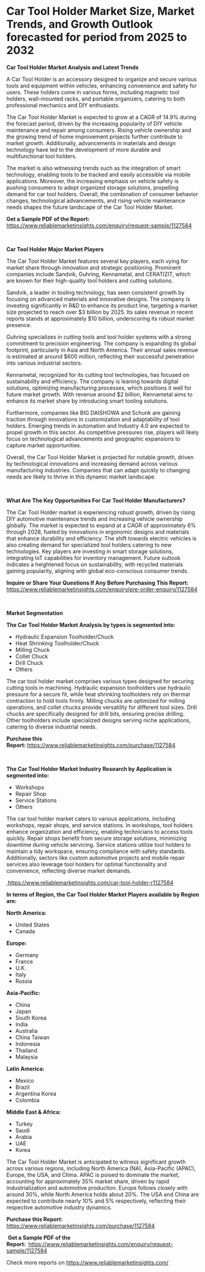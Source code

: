 <p><h1>Car Tool Holder Market Size, Market Trends, and Growth Outlook forecasted for period from 2025 to 2032</h1></p><p><strong>Car Tool Holder Market Analysis and Latest Trends</strong></p>
<p><p>A Car Tool Holder is an accessory designed to organize and secure various tools and equipment within vehicles, enhancing convenience and safety for users. These holders come in various forms, including magnetic tool holders, wall-mounted racks, and portable organizers, catering to both professional mechanics and DIY enthusiasts. </p><p>The Car Tool Holder Market is expected to grow at a CAGR of 14.9% during the forecast period, driven by the increasing popularity of DIY vehicle maintenance and repair among consumers. Rising vehicle ownership and the growing trend of home improvement projects further contribute to market growth. Additionally, advancements in materials and design technology have led to the development of more durable and multifunctional tool holders. </p><p>The market is also witnessing trends such as the integration of smart technology, enabling tools to be tracked and easily accessible via mobile applications. Moreover, the increasing emphasis on vehicle safety is pushing consumers to adopt organized storage solutions, propelling demand for car tool holders. Overall, the combination of consumer behavior changes, technological advancements, and rising vehicle maintenance needs shapes the future landscape of the Car Tool Holder Market.</p></p>
<p><strong>Get a Sample PDF of the Report:&nbsp;</strong> <a href="https://www.reliablemarketinsights.com/enquiry/request-sample/1127584?utm_campaign=3164&utm_medium=2&utm_source=Github&utm_content=ia&utm_term=06032025&utm_id=car-tool-holder">https://www.reliablemarketinsights.com/enquiry/request-sample/1127584</a></p>
<p>&nbsp;</p>
<p><strong>Car Tool Holder Major Market Players</strong></p>
<p><p>The Car Tool Holder Market features several key players, each vying for market share through innovation and strategic positioning. Prominent companies include Sandvik, Guhring, Kennametal, and CERATIZIT, which are known for their high-quality tool holders and cutting solutions.</p><p>Sandvik, a leader in tooling technology, has seen consistent growth by focusing on advanced materials and innovative designs. The company is investing significantly in R&D to enhance its product line, targeting a market size projected to reach over $3 billion by 2025. Its sales revenue in recent reports stands at approximately $10 billion, underscoring its robust market presence.</p><p>Guhring specializes in cutting tools and tool holder systems with a strong commitment to precision engineering. The company is expanding its global footprint, particularly in Asia and North America. Their annual sales revenue is estimated at around $600 million, reflecting their successful penetration into various industrial sectors.</p><p>Kennametal, recognized for its cutting tool technologies, has focused on sustainability and efficiency. The company is leaning towards digital solutions, optimizing manufacturing processes, which positions it well for future market growth. With revenue around $2 billion, Kennametal aims to enhance its market share by introducing smart tooling solutions.</p><p>Furthermore, companies like BIG DAISHOWA and Schunk are gaining traction through innovations in customization and adaptability of tool holders. Emerging trends in automation and Industry 4.0 are expected to propel growth in this sector. As competitive pressures rise, players will likely focus on technological advancements and geographic expansions to capture market opportunities.</p><p>Overall, the Car Tool Holder Market is projected for notable growth, driven by technological innovations and increasing demand across various manufacturing industries. Companies that can adapt quickly to changing needs are likely to thrive in this dynamic market landscape.</p></p>
<p>&nbsp;</p>
<p><strong>What Are The Key Opportunities For Car Tool Holder Manufacturers?</strong></p>
<p><p>The Car Tool Holder market is experiencing robust growth, driven by rising DIY automotive maintenance trends and increasing vehicle ownership globally. The market is expected to expand at a CAGR of approximately 6% through 2028, fueled by innovations in ergonomic designs and materials that enhance durability and efficiency. The shift towards electric vehicles is also creating demand for specialized tool holders catering to new technologies. Key players are investing in smart storage solutions, integrating IoT capabilities for inventory management. Future outlook indicates a heightened focus on sustainability, with recycled materials gaining popularity, aligning with global eco-conscious consumer trends.</p></p>
<p><strong>Inquire or Share Your Questions If Any Before Purchasing This Report:</strong> <a href="https://www.reliablemarketinsights.com/enquiry/pre-order-enquiry/1127584?utm_campaign=3164&utm_medium=2&utm_source=Github&utm_content=ia&utm_term=06032025&utm_id=car-tool-holder">https://www.reliablemarketinsights.com/enquiry/pre-order-enquiry/1127584</a></p>
<p>&nbsp;</p>
<p><strong>Market Segmentation</strong></p>
<p><strong>The Car Tool Holder Market Analysis by types is segmented into:</strong></p>
<p><ul><li>Hydraulic Expansion Toolholder/Chuck</li><li>Heat Shrinking Toolholder/Chuck</li><li>Milling Chuck</li><li>Collet Chuck</li><li>Drill Chuck</li><li>Others</li></ul></p>
<p><p>The car tool holder market comprises various types designed for securing cutting tools in machining. Hydraulic expansion toolholders use hydraulic pressure for a secure fit, while heat shrinking toolholders rely on thermal contraction to hold tools firmly. Milling chucks are optimized for milling operations, and collet chucks provide versatility for different tool sizes. Drill chucks are specifically designed for drill bits, ensuring precise drilling. Other toolholders include specialized designs serving niche applications, catering to diverse industrial needs.</p></p>
<p><strong>Purchase this Report:&nbsp;</strong><a href="https://www.reliablemarketinsights.com/purchase/1127584?utm_campaign=3164&utm_medium=2&utm_source=Github&utm_content=ia&utm_term=06032025&utm_id=car-tool-holder">https://www.reliablemarketinsights.com/purchase/1127584</a></p>
<p>&nbsp;</p>
<p><strong>The Car Tool Holder Market Industry Research by Application is segmented into:</strong></p>
<p><ul><li>Workshops</li><li>Repair Shop</li><li>Service Stations</li><li>Others</li></ul></p>
<p><p>The car tool holder market caters to various applications, including workshops, repair shops, and service stations. In workshops, tool holders enhance organization and efficiency, enabling technicians to access tools quickly. Repair shops benefit from secure storage solutions, minimizing downtime during vehicle servicing. Service stations utilize tool holders to maintain a tidy workspace, ensuring compliance with safety standards. Additionally, sectors like custom automotive projects and mobile repair services also leverage tool holders for optimal functionality and convenience, reflecting diverse market demands.</p></p>
<p><a href="https://www.reliablemarketinsights.com/car-tool-holder-r1127584?utm_campaign=3164&utm_medium=2&utm_source=Github&utm_content=ia&utm_term=06032025&utm_id=car-tool-holder">&nbsp;https://www.reliablemarketinsights.com/car-tool-holder-r1127584</a></p>
<p><strong>In terms of Region, the Car Tool Holder Market Players available by Region are:</strong></p>
<p>
    <p> <strong> North America: </strong>
        <ul>
            <li>United States</li>
            <li>Canada</li>
        </ul>
        </p> 
    <p> <strong> Europe: </strong>
        <ul>
            <li>Germany</li>
            <li>France</li>
            <li>U.K.</li>
            <li>Italy</li>
            <li>Russia</li>
        </ul>
        </p> 
    <p> <strong> Asia-Pacific: </strong>
        <ul>
            <li>China</li>
            <li>Japan</li>
            <li>South Korea</li>
            <li>India</li>
            <li>Australia</li>
            <li>China Taiwan</li>
            <li>Indonesia</li>
            <li>Thailand</li>
            <li>Malaysia</li>
        </ul>
        </p> 
    <p> <strong> Latin America: </strong>
        <ul>
            <li>Mexico</li>
            <li>Brazil</li>
            <li>Argentina Korea</li>
            <li>Colombia</li>
        </ul>
        </p> 
    <p> <strong> Middle East & Africa: </strong>
        <ul>
            <li>Turkey</li>
            <li>Saudi</li>
            <li>Arabia</li>
            <li>UAE</li>
            <li>Korea</li>
        </ul>
    </p>
    </p>
<p><p>The Car Tool Holder Market is anticipated to witness significant growth across various regions, including North America (NA), Asia-Pacific (APAC), Europe, the USA, and China. APAC is poised to dominate the market, accounting for approximately 35% market share, driven by rapid industrialization and automotive production. Europe follows closely with around 30%, while North America holds about 20%. The USA and China are expected to contribute nearly 10% and 5% respectively, reflecting their respective automotive industry dynamics.</p></p>
<p><strong>Purchase this Report: </strong><a href="https://www.reliablemarketinsights.com/purchase/1127584?utm_campaign=3164&utm_medium=2&utm_source=Github&utm_content=ia&utm_term=06032025&utm_id=car-tool-holder">https://www.reliablemarketinsights.com/purchase/1127584</a></p>
<p>&nbsp;<strong>Get a Sample PDF of the Report:&nbsp;&nbsp;</strong><a href="https://www.reliablemarketinsights.com/enquiry/request-sample/1127584?utm_campaign=3164&utm_medium=2&utm_source=Github&utm_content=ia&utm_term=06032025&utm_id=car-tool-holder">https://www.reliablemarketinsights.com/enquiry/request-sample/1127584</a></p>
<p><strong></strong></p>
<p>Check more reports on <a href="https://www.reliablemarketinsights.com/?utm_campaign=3164&utm_medium=2&utm_source=Github&utm_content=ia&utm_term=06032025&utm_id=car-tool-holder">https://www.reliablemarketinsights.com/</a></p>